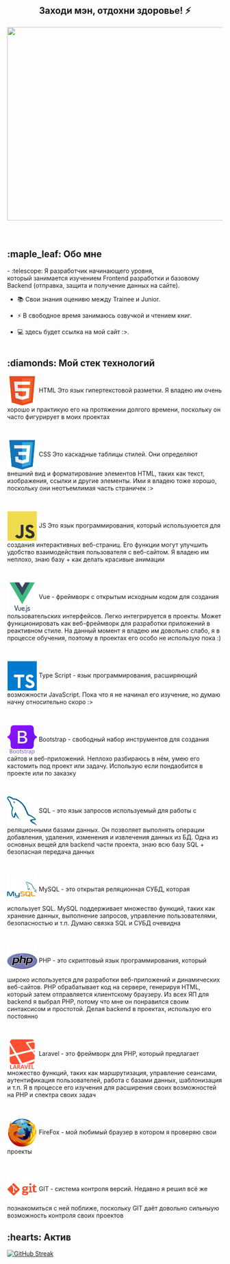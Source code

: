 <h2 align="center">Заходи мэн, отдохни здоровье! ⚡</h2>
<div id="header" align="center">
  <img src="https://get.pxhere.com/photo/night-flame-fire-darkness-campfire-bonfire-geological-phenomenon-108694.jpg" width="750" height="450"/> <!-- https://i.pinimg.com/originals/90/48/33/904833acff78df55bfb620a2114b96af.jpg -->
</div>
<br><br>
<h2>:maple_leaf: Обо мне</h2>
<!-- <p>Я разработчик начинающего уровня. <br> Который занимается изучением Frontend разработки и базовому Backend (отправка, защита и получение данных на сайте).:hammer_and_wrench: </p> -->
- :telescope: Я разработчик начинающего уровня, <br> который занимается изучением Frontend разработки и базовому Backend (отправка, защита и получение данных на сайте). 

- :books: Свои знания оценивю между Trainee и Junior. 

- :zap: В свободное время занимаюсь озвучкой и чтением книг.

- :computer: здесь будет ссылка на мой сайт :>.
<br><br>
<h2>:diamonds: Мой стек технологий</h2>
<div>
    <div>
        <p><img align="center" src="https://github.com/devicons/devicon/blob/master/icons/html5/html5-original.svg" width="70" height="70"/> HTML Это язык гипертекстовой разметки. Я владею им очень хорошо и практикую его на протяжении долгого времени, поскольку он часто фигурирует в  моих проектах</p>
    </div>
  <br>
    <div>
        <p><img align="center" src="https://github.com/devicons/devicon/blob/master/icons/css3/css3-original.svg" width="70" height="70"/> CSS Это каскадные таблицы стилей. Они определяют внешний вид и форматирование элементов HTML, таких как текст, изображения, ссылки и другие элементы. Ими я владею тоже хорошо, поскольку они неотъемлимая часть страничек :></p>
    </div>
  <br>
    <div>
        <p><img align="center" src="https://github.com/devicons/devicon/blob/master/icons/javascript/javascript-original.svg" width="70" height="70"/> JS Это язык программирования, который используюется для создания интерактивных веб-страниц. Его функции могут улучшить удобство взаимодействия пользователя с веб-сайтом. Я владею им неплохо, знаю базу + как делать красивые анимации</p>
    </div>
  <br>
    <div>
        <p><img align="center" src="https://github.com/devicons/devicon/blob/master/icons/vuejs/vuejs-original-wordmark.svg" width="70" height="70"/> Vue - фреймворк с открытым исходным кодом для создания пользовательских интерфейсов. Легко интегрируется в проекты. Может функционировать как веб-фреймворк для разработки приложений в реактивном стиле. На данный момент я владею им довольно слабо, я в процессе обучения, поэтому в проектах его особо не использую пока :)</p>
    </div>
  <br>
    <div>
        <p><img align="center" src="https://github.com/devicons/devicon/blob/master/icons/typescript/typescript-original.svg" width="70" height="70"/> Type Script - язык программирования, расширяющий возможности JavaScript. Пока что я не начинал его изучение, но думаю начну относительно скоро :></p>
    </div>
  <br>
    <div>
        <p><img align="center" src="https://github.com/devicons/devicon/blob/master/icons/bootstrap/bootstrap-original-wordmark.svg" width="70" height="70"/> Bootstrap - cвободный набор инструментов для создания сайтов и веб-приложений. Неплохо разбираюсь в нём, умею его кастомить под проект или задачу. Использую если пондаобится в проекте или по заказку</p>
    </div>
  <br>
    <div>
        <p><img align="center" src="https://github.com/devicons/devicon/blob/master/icons/mysql/mysql-original.svg" width="70" height="70"/> SQL - это язык запросов используемый для работы с реляционными базами данных. Он позволяет выполнять операции добавления, удаления, изменения и извлечения данных из БД. Одна из основных вещей для backend части проекта, знаю всю базу SQL + безопасная передача данных</p>
    </div>
  <br>
    <div>
        <p><img align="center" src="https://github.com/devicons/devicon/blob/master/icons/mysql/mysql-original-wordmark.svg" width="70" height="70"/> MySQL - это открытая реляционная СУБД, которая использует SQL. MySQL поддерживает множество функций, таких как хранение данных, выполнение запросов, управление пользователями, безопасностью и т.п. Думаю связка SQL и СУБД очевидна</p>
    </div>
  <br>
    <div>
        <p><img align="center" src="https://github.com/devicons/devicon/blob/master/icons/php/php-original.svg" width="70" height="70"/> PHP - это скриптовый язык программирования, который широко используется для разработки веб-приложений и динамических веб-сайтов. PHP обрабатывает код на сервере, генерируя HTML, который затем отправляется клиентскому браузеру. Из всех ЯП для backend я выбрал PHP, потому что мне он понравился своим синтаксисом и простотой. Делая backend в проектах, использую его постоянно</p>
    </div>
  <br>
    <div>
        <p><img align="center" src="https://github.com/devicons/devicon/blob/master/icons/laravel/laravel-plain-wordmark.svg" width="70" height="70"/> Laravel - это фреймворк для PHP, который предлагает множество функций, таких как маршрутизация, управление сеансами, аутентификация пользователей, работа с базами данных, шаблонизация и т.п. Я в процессе его изучения для расширения своих возможностей на PHP и спектра своих задач</p>
    </div>
  <br>
    <div>
        <p><img align="center" src="https://github.com/devicons/devicon/blob/master/icons/firefox/firefox-original.svg" width="70" height="70"/> FireFox - мой любимый браузер в котором я проверяю свои проекты</p>
    </div>
  <br>
    <div>
        <p><img align="center" src="https://github.com/devicons/devicon/blob/master/icons/git/git-plain-wordmark.svg" width="70" height="70"/> GIT - система контроля версий. Недавно я решил всё же познакомиться с ней поближе, поскольку GIT даёт довольно сильныую возможность контроля своих проектов</p>
    </div>
</div>
<h2>:hearts: Актив</h2>

[![GitHub Streak](http://github-readme-streak-stats.herokuapp.com?user=Moonlight1z&theme=dark&background=000000)](https://git.io/streak-stats)

    


